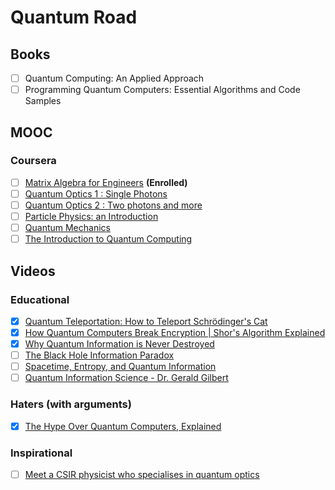 # Quantum Road

## Books

- [ ] Quantum Computing: An Applied Approach
- [ ] Programming Quantum Computers: Essential Algorithms and Code Samples

## MOOC

### Coursera

- [ ] [Matrix Algebra for Engineers](https://www.coursera.org/learn/matrix-algebra-engineers) **(Enrolled)**
- [ ] [Quantum Optics 1 : Single Photons](https://www.coursera.org/learn/quantum-optics-single-photon)
- [ ] [Quantum Optics 2 : Two photons and more](https://www.coursera.org/learn/quantum-optics-two-photons)
- [ ] [Particle Physics: an Introduction](https://www.coursera.org/learn/particle-physics)
- [ ] [Quantum Mechanics](https://www.coursera.org/learn/quantum-mechanics)
- [ ] [The Introduction to Quantum Computing](https://www.coursera.org/learn/quantum-computing-algorithms)

## Videos

### Educational

- [x] [Quantum Teleportation: How to Teleport Schrödinger's Cat](https://www.youtube.com/watch?v=DxQK1WDYI_k)
- [x] [How Quantum Computers Break Encryption | Shor's Algorithm Explained](https://www.youtube.com/watch?v=lvTqbM5Dq4Q)
- [x] [Why Quantum Information is Never Destroyed](https://www.youtube.com/watch?v=HF-9Dy6iB_4)
- [ ] [The Black Hole Information Paradox](https://www.youtube.com/watch?v=9XkHBmE-N34)
- [ ] [Spacetime, Entropy, and Quantum Information](https://www.youtube.com/watch?v=x3qGycr2uYk)
- [ ] [Quantum Information Science - Dr. Gerald Gilbert](https://www.youtube.com/watch?v=pJ3kpCLbP38)

### Haters (with arguments)

- [x] [The Hype Over Quantum Computers, Explained](https://www.youtube.com/watch?v=u1XXjWr5frE)

### Inspirational

- [ ] [Meet a CSIR physicist who specialises in quantum optics](https://www.youtube.com/watch?v=8qEsLAzPNgU)

